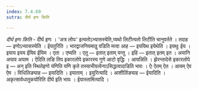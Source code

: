 ```yaml
---
index: 7.4.69
sutra: दीर्घ इणः किति

---
```

_दीर्घ इणः किति_ - दीर्घ इणः । 'अत्र लोपः' इत्यतोऽभ्यासस्येति,व्यथो लिटीत्यतो लिटीति चानुवर्तते । तदाह — इणोऽभ्यासस्येति । ईयतुरिति । भारद्वाजनियमातॢ वडिति मत्वा आह —  इययिथ इयेथेति । इयथुः ईय । इयाय इयय ईयिव ईयिम । एता । एष्यति । एतु — इतात् इताम् यन्तु । इहि — इतात् इतम् इत । अयानि अयाव अयाम । ऐदिति लङि तिप इकारलोपे इकारस्य गुणे आटो वृद्धिः । आयन्निति । झेरन्तादेसे इकारलोपे इ — अन् इति स्थितेइणो य॑णिति यणि कृते तस्याभीयत्वेनाऽसिद्धत्वादाडिति भावः । ऐः ऐतम् ऐत । आयम् ऐव ऐम । विधिलिङ्याह —  इयादिति । इयाताम् । इयुरित्यादि । आशीर्लिङ्याह —  ईयादिति ।अकृत्सार्वधातुकयो॑रिति दीर्घ इति भावः । ईयास्तामित्यादि । 